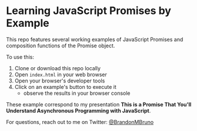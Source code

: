# Learning JavaScript Promises by Example

This repo features several working examples of JavaScript Promises and composition functions of the Promise object.

To use this:

1) Clone or download this repo locally
2) Open `index.html` in your web browser
3) Open your browser's developer tools
4) Click on an example's button to execute it
    * observe the results in your browser console

These example correspond to my presentation **This is a Promise That You'll Understand Asynchronous Programming with JavaScript**.

For questions, reach out to me on Twitter: [@BrandonMBruno](https://twitter.com/BrandonMBruno)